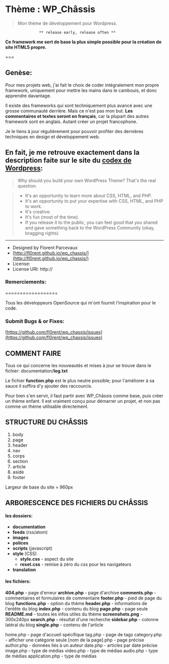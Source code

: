 # Thème : WP_Châssis
> Mon thème de développement pour Wordpress.

			       ** release early, release often **

**Ce framework me sert de base la plus simple possible pour la 
création de site HTML5 propre.**

===

## Genèse:

Pour mes projets web, j'ai fait le choix de coder intégralement 
mon propre framework, uniquement pour mettre les mains dans le 
cambouis, et donc apprendre davantage.

Il existe des frameworks qui sont techniquement plus avancé avec
une grosse communauté derrière. Mais ce n'est pas mon but.
**Les commentaires et textes seront en français**, car la plupart des autres framework sont en anglais. Autant créer un projet 
francophone.

Je le tiens à jour régulièrement pour pouvoir profiter des 
dernières techniques en design et développement web.

En fait, je me retrouve exactement dans la description faite sur le site du [codex de Wordpress](http://codex.wordpress.org/Theme_Development):
---
> Why should you build your own WordPress Theme? That's the real question.

> - It's an opportunity to learn more about CSS, HTML, and PHP.
> - It's an opportunity to put your expertise with CSS, HTML, and PHP to work.
> - It's creative.
> - It's fun (most of the time).
> - If you release it to the public, you can feel good that you shared and gave something back to the WordPress Community (okay, bragging rights)
---

- Designed by Florent Parcevaux
- [http://fl0rent.github.io/wp_chassis/](http://fl0rent.github.io/wp_chassis/)
- License:  
- License URI: http://

### Remerciements:
==================

Tous les développeurs OpenSource qui m'ont fournit l'inspiration 
pour le code.



### Submit Bugs & or Fixes:

[https://github.com/fl0rent/wp_chassis/issues](https://github.com/fl0rent/wp_chassis/issues)

## COMMENT FAIRE

Tous ce qui concerne les nouveautés et mises à jour se trouve dans 
le fichier: documentation/**log.txt**

Le fichier **function.php** est le plus neutre possible; pour 
l'améliorer à sa sauce il suffira d'y ajouter des raccourcis.

Pour bien s'en servir, il faut partir avec WP_Châssis comme base, puis créer un thème enfant. 
Il est vraiment conçu pour démarrer un projet, et non pas comme un thème utilisable directement.


## STRUCTURE DU CHÂSSIS	

1. body
2. page
3. header
4. nav
5. corps
6. section
7. article
8. aside
9. footer


Largeur de base du site = 960px

## ARBORESCENCE DES FICHIERS DU CHÂSSIS	

#### les dossiers:

- **documentation**
- **feeds** (rss/atom)
- **images**
- **polices**
- **scripts** (javascript)
- **style** (CSS)
	- **style.css** - aspect du site
	- **reset.css** - remise à zéro du css pour les navigateurs
- **translation**

#### les fichiers:

**404.php** - page d'erreur
**archive.php** - page d'archive
**comments.php** - commentaires et formulaires de commentaire
**footer.php** - pied de page du blog
**functions.php** - option du thème
**header.php** - informations de l'entête du blog
**index.php** - contenu du blog
**page.php** - page seule
**README.md** - toutes les infos utiles du thème
**screenshots.png** - 300x240px
**search.php** - résultat d'une recherche
**sidebar.php** - colonne latéral du blog
**single.php** - contenu de l'article


home.php - page d'accueil spécifique
tag.php - page de tags
category.php - afficher une catégorie seule
[nom de la page].php - page précise
author.php - données liés à un auteur
date.php - articles par date précise
image.php - type de médias
video.php - type de médias
audio.php - type de médias
application.php - type de médias







